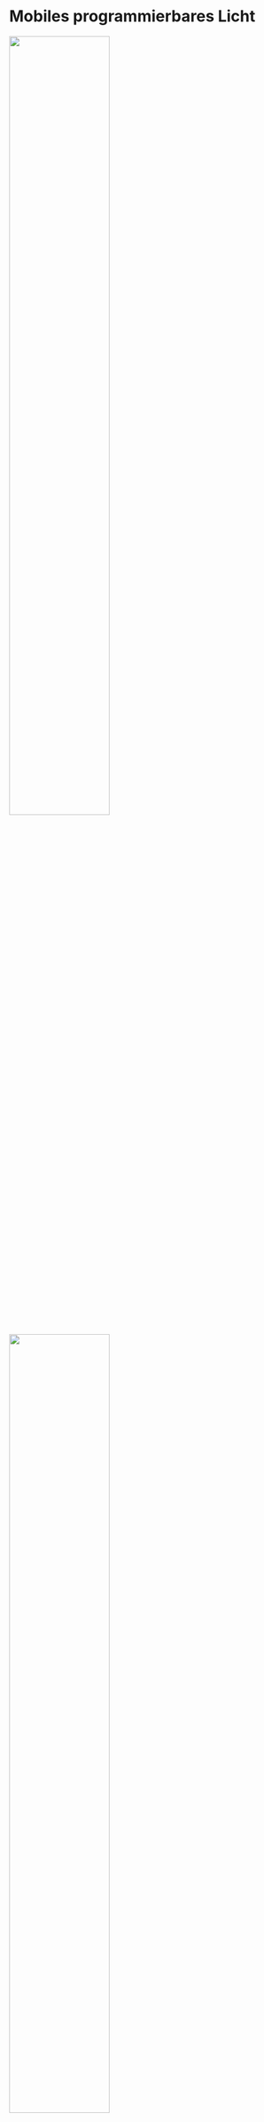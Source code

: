 # Mobiles programmierbares Licht 

<img align="center" width="60%" src="Images/Lichtklar.jpg">

<img align="center" width="60%" src="Images/Lichtgesicht.jpg">

---

# Bauteile richtig platzieren

Wir benutzen einen Wemos mini D1 und handelsübliche LEDs.


<img align="center" width="50%" src="Images/bauteile1.jpg">

<img align="center" width="50%" src="Images/bauteile2.jpg">

<img align="center" width="50%" src="Images/bauteile3.jpg">

<img align="center" width="50%" src="Images/bauteile4.jpg">

# Programmierung

Das Program bike.ino https://github.com/technologiestiftung/werkstatt/blob/master/Fahrradlicht/bike.ino macht den Mikrocontroller zum einfachen Steckplatz für LEDs. Bike.ino könnte z.B so angepasst werden, dass die Lichter blinken oder auf Sensorinput reagieren.

Wie man den Microcontroller mit dem Computer verbindet, erklären wir hier: 
https://github.com/technologiestiftung/werkstatt/blob/master/Mikrocontroller_einrichten/WemosD1Mini.md

# Fernsteuern

Mit Blynk: https://blynk.io/ kann man sich einfach eine App zusammenbauen, mit der man den ESP8266 fernsteuern kann. Hier eine Schritt für Schrittanleitung. https://github.com/Teamon234/Code/issues/1#issue-1112419179
Noch besser ist Processing: https://processing.org/de/
Wie zeigt dieses Tutorial: https://www.uni-weimar.de/projekte/costumes-and-environment/2017/05/19/tutorial-connecting-adafruit-feather-huzzah-esp8266-wireless-in-real-time-to-processing-3-3computer/




